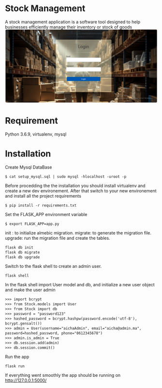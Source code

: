 # Stock Management
A stock management application is a software tool designed to help businesses efficiently manage their inventory or stock of goods
![IMAGE](Stock/static/images/login.PNG)
# Requirement
Python 3.6.9, virtualenv, mysql

# Installation
Create Mysql DataBase
```
$ cat setup_mysql.sql | sudo mysql -hlocalhost -uroot -p
```
Before procedding the the installation you should install virtualenv and create a new dev environement. After that switch to your new environement and install all the project requirements
```
$ pip install -r requirements.txt
```
Set the FLASK_APP environment variable
```
$ export FLASK_APP=app.py
```
init : to initialize almebic migration. migrate: to generate the migration file. upgrade: run the migration file and create the tables.
```
flask db init
flask db migrate
flask db upgrade
```
Switch to the flask shell to create an admin user.
```
flask shell
```
In the flask shell import User model and db, and initialize a new user object and make the user admin
```
>>> import bcrypt
>>> from Stock.models import User
>>> from Stock import db
>>> password = "password123"
>>> hashed_password = bcrypt.hashpw(password.encode('utf-8'), bcrypt.gensalt())
>>> admin = User(username="aichaAdmin", email="aicha@admin.ma", password=hashed_password, phone="0612345678")
>>> admin.is_admin = True
>>> db.session.add(admin)
>>> db.session.commit()
```
Run the app
```
flask run
```
If everything went smoothly the app should be running on http://127.0.0.1:5000/